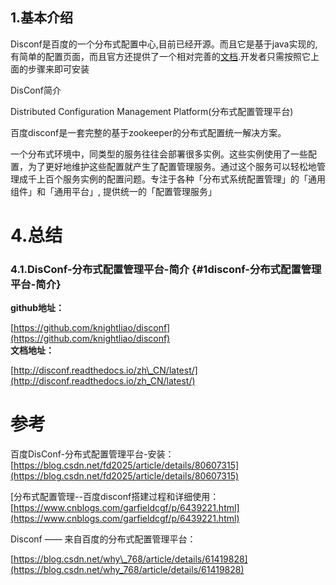 ## 1.基本介绍

Disconf是百度的一个分布式配置中心,目前已经开源。而且它是基于java实现的,有简单的配置页面，而且官方还提供了一个相对完善的[文档](https://disconf.readthedocs.io/zh_CN/latest/).开发者只需按照它上面的步骤来即可安装

DisConf简介

Distributed Configuration Management Platform\(分布式配置管理平台\) 

百度disconf是一套完整的基于zookeeper的分布式配置统一解决方案。 

一个分布式环境中，同类型的服务往往会部署很多实例。这些实例使用了一些配置，为了更好地维护这些配置就产生了配置管理服务。通过这个服务可以轻松地管理成千上百个服务实例的配置问题。专注于各种「分布式系统配置管理」的「通用组件」和「通用平台」, 提供统一的「配置管理服务」



# 4.总结

### 4.1.DisConf-分布式配置管理平台-简介 {#1disconf-分布式配置管理平台-简介}

**github地址：**

[https://github.com/knightliao/disconf](https://github.com/knightliao/disconf)  
**文档地址：**

[http://disconf.readthedocs.io/zh\_CN/latest/](http://disconf.readthedocs.io/zh_CN/latest/)

# 参考

百度DisConf-分布式配置管理平台-安装：  
[https://blog.csdn.net/fd2025/article/details/80607315](https://blog.csdn.net/fd2025/article/details/80607315)

\[分布式配置管理--百度disconf搭建过程和详细使用：  
[https://www.cnblogs.com/garfieldcgf/p/6439221.html](https://www.cnblogs.com/garfieldcgf/p/6439221.html)

Disconf —— 来自百度的分布式配置管理平台：

[https://blog.csdn.net/why\_768/article/details/61419828](https://blog.csdn.net/why_768/article/details/61419828)


